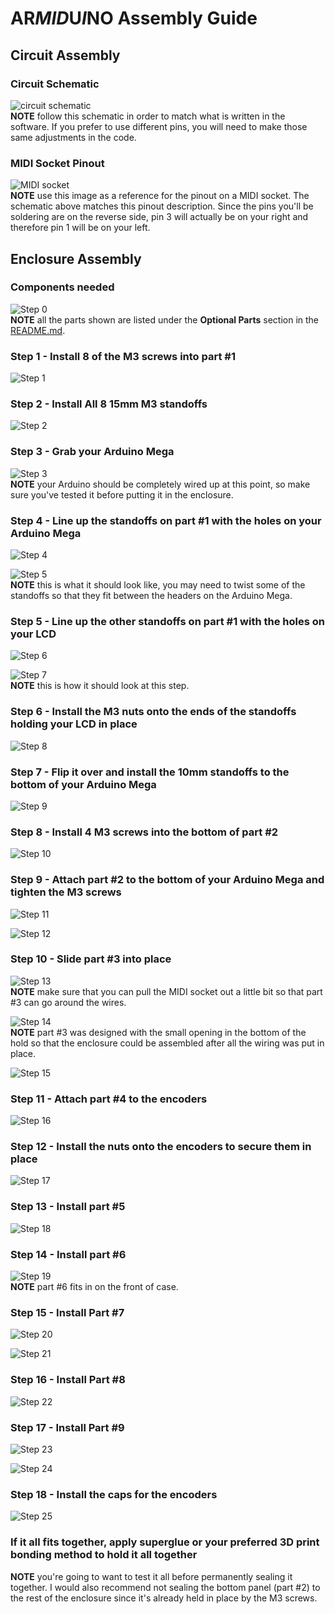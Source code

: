 # **AR*MID*U*I*NO** Assembly Guide

## Circuit Assembly

### Circuit Schematic

![circuit schematic](images/circuit.png) \
**NOTE** follow this schematic in order to match what is written in the software. If  you prefer to use different pins, you will need to make those same adjustments in the code.

### MIDI Socket Pinout

![MIDI socket](images/midi-labeled.jpg) \
**NOTE** use this image as a reference for the pinout on a MIDI socket. The schematic above matches this pinout description. Since the pins you'll be soldering are on the reverse side, pin 3 will actually be on your right and therefore pin 1 will be on your left.

## Enclosure Assembly

### Components needed

![Step 0](images/step_0.jpg) \
**NOTE** all the parts shown are listed under the **Optional Parts** section in the [README.md](README.md).

### Step 1 - Install 8 of the M3 screws into part #1

![Step 1](images/step_1.jpg)

### Step 2 - Install All 8 15mm M3 standoffs

![Step 2](images/step_2.jpg)

### Step 3 - Grab your Arduino Mega

![Step 3](images/step_3.jpg) \
**NOTE** your Arduino should be completely wired up at this point, so make sure you've tested it before putting it in the enclosure.

### Step 4 - Line up the standoffs on part #1 with the holes on your Arduino Mega

![Step 4](images/step_4.jpg)

![Step 5](images/step_5.jpg) \
**NOTE** this is what it should look like, you may need to twist some of the standoffs so that they fit between the headers on the Arduino Mega.

### Step 5 - Line up the other standoffs on part #1 with the holes on your LCD

![Step 6](images/step_6.jpg)

![Step 7](images/step_7.jpg) \
**NOTE** this is how it should look at this step.

### Step 6 - Install the M3 nuts onto the ends of the standoffs holding your LCD in place

![Step 8](images/step_8.jpg)

### Step 7 - Flip it over and install the 10mm standoffs to the bottom of your Arduino Mega

![Step 9](images/step_9.jpg)

### Step 8 - Install 4 M3 screws into the bottom of part #2

![Step 10](images/step_10.jpg)

### Step 9 - Attach part #2 to the bottom of your Arduino Mega and tighten the M3 screws

![Step 11](images/step_11.jpg)

![Step 12](images/step_12.jpg)

### Step 10 - Slide part #3 into place

![Step 13](images/step_13.jpg) \
**NOTE** make sure that you can pull the MIDI socket out a little bit so that part #3 can go around the wires.

![Step 14](images/step_14.jpg) \
**NOTE** part #3 was designed with the small opening in the bottom of the hold so that the enclosure could be assembled after all the wiring was put in place.

![Step 15](images/step_15.jpg)

### Step 11 - Attach part #4 to the encoders

![Step 16](images/step_16.jpg)

### Step 12 - Install the nuts onto the encoders to secure them in place

![Step 17](images/step_17.jpg)

### Step 13 - Install part #5

![Step 18](images/step_18.jpg)

### Step 14 - Install part #6

![Step 19](images/step_19.jpg) \
**NOTE** part #6 fits in on the front of case.

### Step 15 - Install Part #7

![Step 20](images/step_20.jpg)

![Step 21](images/step_21.jpg)

### Step 16 - Install Part #8

![Step 22](images/step_22.jpg)

### Step 17 - Install Part #9

![Step 23](images/step_23.jpg)

![Step 24](images/step_24.jpg)

### Step 18 - Install the caps for the encoders

![Step 25](images/step_25.jpg)

### If it all fits together, apply superglue or your preferred 3D print bonding method to hold it all together

**NOTE** you're going to want to test it all before permanently sealing it together. I would also recommend not sealing the bottom panel (part #2) to the rest of the enclosure since it's already held in place by the M3 screws.

